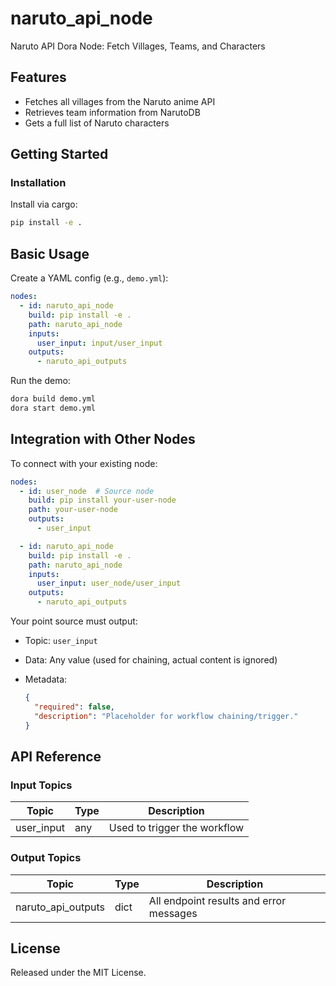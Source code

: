 # naruto_api_node

Naruto API Dora Node: Fetch Villages, Teams, and Characters

## Features
- Fetches all villages from the Naruto anime API
- Retrieves team information from NarutoDB
- Gets a full list of Naruto characters

## Getting Started

### Installation
Install via cargo:
```bash
pip install -e .
````

## Basic Usage

Create a YAML config (e.g., `demo.yml`):

```yaml
nodes:
  - id: naruto_api_node
    build: pip install -e .
    path: naruto_api_node
    inputs:
      user_input: input/user_input
    outputs:
      - naruto_api_outputs
```

Run the demo:

```bash
dora build demo.yml
dora start demo.yml
```

## Integration with Other Nodes

To connect with your existing node:

```yaml
nodes:
  - id: user_node  # Source node
    build: pip install your-user-node
    path: your-user-node
    outputs:
      - user_input

  - id: naruto_api_node
    build: pip install -e .
    path: naruto_api_node
    inputs:
      user_input: user_node/user_input
    outputs:
      - naruto_api_outputs
```

Your point source must output:

* Topic: `user_input`
* Data: Any value (used for chaining, actual content is ignored)
* Metadata:

  ```json
  {
    "required": false,
    "description": "Placeholder for workflow chaining/trigger."
  }
  ```

## API Reference

### Input Topics

| Topic       | Type   | Description                  |
| ----------- | ------ | ---------------------------- |
| user_input  | any    | Used to trigger the workflow |

### Output Topics

| Topic               | Type         | Description                               |
| ------------------- | ------------ | ----------------------------------------- |
| naruto_api_outputs  | dict         | All endpoint results and error messages   |

## License

Released under the MIT License.
